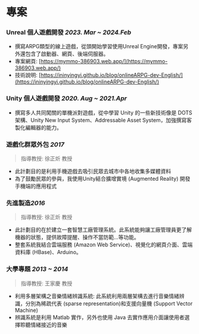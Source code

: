 # 專案

### Unreal 個人遊戲開發  *2023. Mar ~ 2024.Feb*
-  撰寫ARPG類型的線上遊戲，從頭開始學習使用Unreal Engine開發，專案另外還包含了啟動器、網頁、後端伺服器。
-  專案網頁: [https://mymmo-386903.web.app/](https://mymmo-386903.web.app/)
-  技術說明: [https://ininyingyi.github.io/blog/onlineARPG-dev-English/](https://ininyingyi.github.io/blog/onlineARPG-dev-English/)

### Unity 個人遊戲開發 *2020. Aug ~ 2021.Apr*
>
-  撰寫多人共同闖關的單機派對遊戲，從中學習 Unity 的一些新技術像是 DOTS 架構、Unity New Input System、Addressable Asset System，加強撰寫客製化編輯器的能力。

### 遊戲化群眾外包 *2017*
> 指導教授: 徐正炘 教授 
-  此計劃目的是利用手機遊戲去吸引民眾去城市中各地收集多媒體資料
-  為了鼓勵民眾的參與，我使用Unity結合擴增實境 (Augmented Reality) 開發手機端的應用程式

### 先進製造*2016*
> 指導教授: 徐正炘 教授  
-  此計劃目的在於建立一套智慧工廠管理系統。此系統能夠讓工廠管理員更了解機器的狀態，提供故障提醒、操作不當防範…等功能。
-  整套系統我結合雲端服務 (Amazon Web Service)、視覺化的網頁介面、雲端資料庫 (HBase)、Arduino。

### 大學專題 *2013 ~ 2014*
> 指導教授: 王家慶 教授 
- 利用多層架構之音樂情緒辨識系統: 此系統利用兩層架構去進行音樂情緒辨識，分別為稀疏代表 (sparse representation)和支援向量機 (Support Vector Machine)
- 辨識系統是利用 Matlab 實作，另外也使用 Java 去實作應用介面讓使用者選擇聆聽情緒接近的音樂
